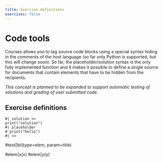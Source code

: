 ```yaml
---
title: Exercise definitions
exercises: false
---
```


# Code tools
Courses allows you to tag source code blocks using a special syntax hiding in the comments of the host language (so far only Python is supported, but this will change soon). So far, the placeholder/solution syntax is the only fully implemented function and it makes it possible to define a single source for documents that contain elements that have to be hidden from the recipients. 

*This concept is planned to be expanded to support automatic testing of solutions and grading of user submitted code.*


## Exercise definitions

```
#| solution <<
print("solution")
#| placeholder
# print("hello")
#| >>
```



#test|lbl(type=elem, param=title)


#elem|x(x)
#elem|y(y)